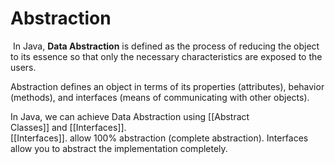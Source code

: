 # Abstraction

 In Java, **Data Abstraction** is defined as the process of reducing the object to its essence so that only the necessary characteristics are exposed to the users.

Abstraction defines an object in terms of its properties (attributes), behavior (methods), and interfaces (means of communicating with other objects).

In Java, we can achieve Data Abstraction using [[Abstract Classes]] and [[Interfaces]].  
[[Interfaces]]. allow 100% abstraction (complete abstraction). Interfaces allow you to abstract the implementation completely.


